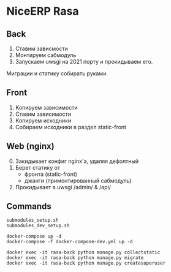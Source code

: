 NiceERP Rasa
============

## Back
1. Ставим зависмости 
2. Монтируем сабмодуль 
3. Запускаем uwsgi на 2021 порту и прокидываем его.
 
Миграции и статику собирать руками.

## Front
1. Копируем зависимости
2. Ставим зависимости
3. Копируем исходники
4. Собираем исходники в раздел static-front

## Web (nginx)
0. Закидывает конфиг nginx'а, удаляя дефолтный
1. Берет статику от
   * фронта (static-front)
   * джанги (примонтированный сабмодуль)
2. Прокидывает в uwsgi /admin/ & /api/

## Commands
```
submodules_setup.sh
submodules_dev_setup.sh

docker-compose up -d
docker-compose -f docker-compose-dev.yml up -d

docker exec -it rasa-back python manage.py collectstatic
docker exec -it rasa-back python manage.py migrate
docker exec -it rasa-back python manage.py createsuperuser
```
